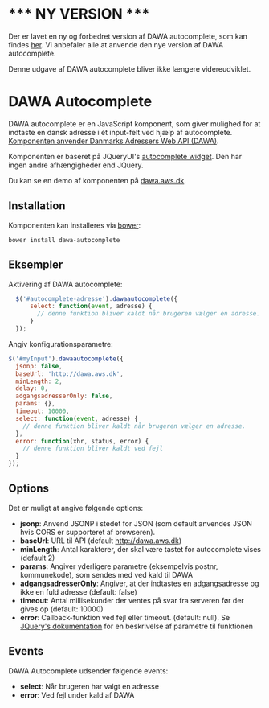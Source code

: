 # *** NY VERSION ***
Der er lavet en ny og forbedret version af DAWA autocomplete, som kan findes [her](https://github.com/DanmarksAdresser/dawa-autocomplete2). Vi anbefaler alle at anvende den nye version af DAWA autocomplete.

Denne udgave af DAWA autocomplete bliver ikke længere videreudviklet.
# DAWA Autocomplete
DAWA autocomplete er en JavaScript komponent, som giver mulighed for at indtaste en dansk adresse i ét input-felt
ved hjælp af autocomplete. [Komponenten anvender Danmarks Adressers Web API (DAWA)](http://dawa.aws.dk).

Komponenten er baseret på JQueryUI's [autocomplete widget](http://api.jqueryui.com/autocomplete/). Den har ingen andre
afhængigheder end JQuery.

Du kan se en demo af komponenten på [dawa.aws.dk](http://dawa.aws.dk).

## Installation
Komponenten kan installeres via [bower](http://bower.io):
```
bower install dawa-autocomplete
```

## Eksempler
Aktivering af DAWA autocomplete:
```javascript
  $('#autocomplete-adresse').dawaautocomplete({
      select: function(event, adresse) {
        // denne funktion bliver kaldt når brugeren vælger en adresse.
      }
  });
```

Angiv konfigurationsparametre:
```javascript
$('#myInput').dawaautocomplete({
  jsonp: false,
  baseUrl: 'http://dawa.aws.dk',
  minLength: 2,
  delay: 0,
  adgangsadresserOnly: false,
  params: {},
  timeout: 10000,
  select: function(event, adresse) {
    // denne funktion bliver kaldt når brugeren vælger en adresse.
  },
  error: function(xhr, status, error) {
    // denne funktion bliver kaldt ved fejl
  }
});
```
## Options
Det er muligt at angive følgende options:
 - <strong>jsonp</strong>: Anvend JSONP i stedet for JSON (som default anvendes JSON hvis CORS er supporteret af 
 browseren).
 - <strong>baseUrl</strong>: URL til API (default http://dawa.aws.dk)
 - <strong>minLength</strong>: Antal karakterer, der skal være tastet for autocomplete vises (default 2)
 - <strong>params</strong>: Angiver yderligere parametre (eksempelvis postnr, kommunekode), som sendes med ved kald til DAWA
 - <strong>adgangsadresserOnly</strong>: Angiver, at der indtastes en adgangsadresse og ikke en fuld adresse (default: false)
 - <strong>timeout</strong>: Antal millisekunder der ventes på svar fra serveren før der gives op (default: 10000)
 - <strong>error</strong>: Callback-funktion ved fejl eller timeout. (default: null). Se
     [JQuery's dokumentation](http://api.jquery.com/jquery.ajax/) for en beskrivelse af parametre til funktionen

## Events
DAWA Autocomplete udsender følgende events:
 - <strong>select</strong>: Når brugeren har valgt en adresse
 - <strong>error</strong>: Ved fejl under kald af DAWA
